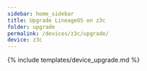 ```yaml
---
sidebar: home_sidebar
title: Upgrade LineageOS on z3c
folder: upgrade
permalink: /devices/z3c/upgrade/
device: z3c
---
```

{% include templates/device_upgrade.md %}
